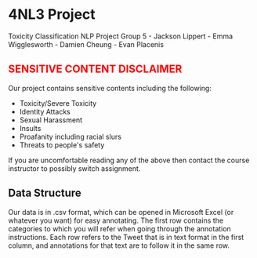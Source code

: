 # 4NL3 Project
Toxicity Classification NLP Project
Group 5 - Jackson Lippert - Emma Wigglesworth - Damien Cheung - Evan Placenis

## <span style="color:red">SENSITIVE CONTENT DISCLAIMER</span>
Our project contains sensitive contents including the following:
- Toxicity/Severe Toxicity
- Identity Attacks
- Sexual Harassment
- Insults
- Proafanity including racial slurs
- Threats to people's safety

If you are uncomfortable reading any of the above then contact the course instructor to possibly switch assignment.

## Data Structure
Our data is in .csv format, which can be opened in Microsoft Excel (or whatever you want) for easy annotating. The first row contains the categories to which you will refer when going through the annotation instructions. Each row refers to the Tweet that is in text format in the first column, and annotations for that text are to follow it in the same row.